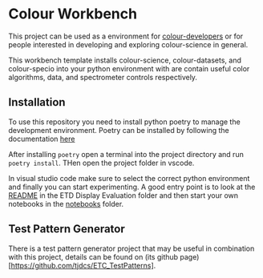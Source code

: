 # Colour Workbench

This project can be used as a environment for
[colour-developers](github.com/colour-science/colour) or for people interested
in developing and exploring colour-science in general. 

This workbench template installs colour-science, colour-datasets, and
colour-specio into your python environment with are contain useful color
algorithms, data, and spectrometer controls respectively.


## Installation

To use this repository you need to install python poetry to manage the
development environment. Poetry can be installed by following the documentation
[here](https://python-poetry.org/docs/#installation)


After installing `poetry` open a terminal into the project directory and run
`poetry install`. THen open the project folder in vscode.

In visual studio code make sure to select the correct python environment and
finally you can start experimenting. A good entry point is to look at the
[README](colour_workbench/ETC/README.ipynb) in the ETD Display Evaluation folder
and then start your own notebooks in the [notebooks](notebooks) folder. 

## Test Pattern Generator

There is a test pattern generator project that may be useful in combination with
this project, details can be found on (its github page)[https://github.com/tjdcs/ETC_TestPatterns]. 